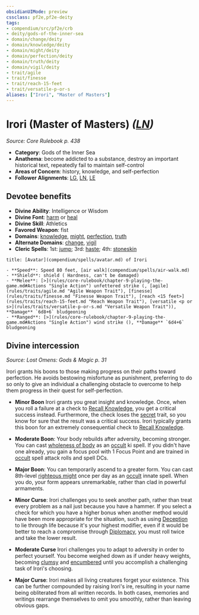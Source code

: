 ```yaml
---
obsidianUIMode: preview
cssclass: pf2e,pf2e-deity
tags:
- compendium/src/pf2e/crb
- deity/gods-of-the-inner-sea
- domain/change/deity
- domain/knowledge/deity
- domain/might/deity
- domain/perfection/deity
- domain/truth/deity
- domain/vigil/deity
- trait/agile
- trait/finesse
- trait/reach-15-feet
- trait/versatile-p-or-s
aliases: ["Irori", "Master of Masters"]
---
```

# Irori (Master of Masters) *([LN](rules/traits/ln-b1.md "Lawful Neutral Alignment Trait"))*  
*Source: Core Rulebook p. 438*  

- **Category**: Gods of the Inner Sea
- **Anathema**: become addicted to a substance, destroy an important historical text, repeatedly fail to maintain self-control
- **Areas of Concern**: history, knowledge, and self-perfection
- **Follower Alignments**: [LG](rules/traits/lg-b1.md "Lawful Good Alignment Trait"), [LN](rules/traits/ln-b1.md "Lawful Neutral Alignment Trait"), [LE](rules/traits/le-b1.md "Lawful Evil Alignment Trait")

## Devotee benefits

- **Divine Ability**: Intelligence or Wisdom
- **Divine Font**: [harm](harm.md) or [heal](heal.md)
- **Divine Skill**: Athletics
- **Favored Weapon**: fist
- **Domains**: [knowledge](Reference/Compendium/Setting/domains.md#Knowledge), [might](Reference/Compendium/Setting/domains.md#Might), [perfection](Reference/Compendium/Setting/domains.md#Perfection), [truth](Reference/Compendium/Setting/domains.md#Truth)
- **Alternate Domains**: [change](Reference/Compendium/Setting/domains.md#Change), [vigil](Reference/Compendium/Setting/domains.md#Vigil)
- **Cleric Spells**: 1st: [jump](jump.md); 3rd: [haste](haste.md); 4th: [stoneskin](stoneskin.md)

```ad-embed-avatar
title: [Avatar](compendium/spells/avatar.md) of Irori

- **Speed**: Speed 80 feet, [air walk](compendium/spells/air-walk.md)
- **Shield**: shield ( Hardness, can't be damaged)
- **Melee**: [>](rules/core-rulebook/chapter-9-playing-the-game.md#Actions "Single Action") unfettered strike (, [agile](rules/traits/agile.md "Agile Weapon Trait"), [finesse](rules/traits/finesse.md "Finesse Weapon Trait"), [reach <15 feet>](rules/traits/reach-15-feet.md "Reach Weapon Trait"), [versatile <p or s>](rules/traits/versatile-p-or-s.md "Versatile Weapon Trait")), **Damage** `6d8+6` bludgeoning 
- **Ranged**: [>](rules/core-rulebook/chapter-9-playing-the-game.md#Actions "Single Action") wind strike (), **Damage** `6d4+6` bludgeoning 
```

## Divine intercession
*Source: Lost Omens: Gods & Magic p. 31*

Irori grants his boons to those making progress on their paths toward perfection. He avoids bestowing misfortune as punishment, preferring to do so only to give an individual a challenging obstacle to overcome to help them progress in their quest for self-perfection.

- **Minor Boon** Irori grants you great insight and knowledge. Once, when you roll a failure at a check to [Recall Knowledge](recall-knowledge.md), you get a critical success instead. Furthermore, the check loses the [secret](secret.md "Secret General Trait") trait, so you know for sure that the result was a critical success. Irori typically grants this boon for an extremely consequential check to [Recall Knowledge](recall-knowledge.md).
- **Moderate Boon**: Your body rebuilds after adversity, becoming stronger. You can cast [wholeness of body](Reference/Compendium/Spells/wholeness-of-body.md) as an [occult](occult.md "Occult Tradition Trait") ki spell. If you didn't have one already, you gain a focus pool with 1 Focus Point and are trained in [occult](occult.md "Occult Tradition Trait") spell attack rolls and spell DCs.
- **Major Boon**: You can temporarily ascend to a greater form. You can cast 8th-level [righteous might](righteous-might.md) once per day as an [occult](occult.md "Occult Tradition Trait") innate spell. When you do, your form appears unremarkable, rather than clad in powerful armaments.

- **Minor Curse**: Irori challenges you to seek another path, rather than treat every problem as a nail just because you have a hammer. If you select a check for which you have a higher bonus when another method would have been more appropriate for the situation, such as using [Deception](skills.md#Deception) to lie through life because it's your highest modifier, even if it would be better to reach a compromise through [Diplomacy](skills.md#Diplomacy), you must roll twice and take the lower result.
- **Moderate Curse** Irori challenges you to adapt to adversity in order to perfect yourself. You become weighed down as if under heavy weights, becoming [clumsy](conditions.md#Clumsy) and [encumbered](conditions.md#Encumbered) until you accomplish a challenging task of Irori's choosing.
- **Major Curse**: Irori makes all living creatures forget your existence. This can be further compounded by raising Irori's ire, resulting in your name being obliterated from all written records. In both cases, memories and writings rearrange themselves to omit you smoothly, rather than leaving obvious gaps.